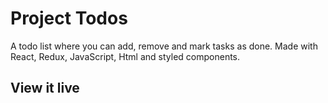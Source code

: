# Project Todos

A todo list where you can add, remove and mark tasks as done.
Made with React, Redux, JavaScript, Html and styled components.

## View it live

